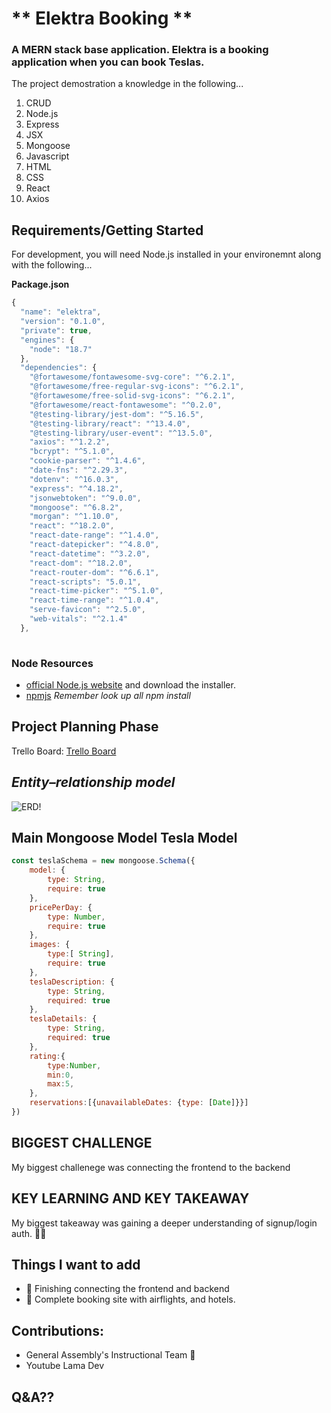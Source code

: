 # ** Elektra Booking **



### A MERN stack base application. Elektra is a booking application when you can book Teslas. 


The project demostration a knowledge in the following... 

1. CRUD 
2. Node.js
3. Express
4. JSX
5. Mongoose 
6. Javascript
7. HTML
8. CSS
9. React
10. Axios 

## Requirements/Getting Started 
For development, you will need Node.js installed in your environemnt along with the following... 

**Package.json**
```js
{
  "name": "elektra",
  "version": "0.1.0",
  "private": true,
  "engines": {
    "node": "18.7"
  },
  "dependencies": {
    "@fortawesome/fontawesome-svg-core": "^6.2.1",
    "@fortawesome/free-regular-svg-icons": "^6.2.1",
    "@fortawesome/free-solid-svg-icons": "^6.2.1",
    "@fortawesome/react-fontawesome": "^0.2.0",
    "@testing-library/jest-dom": "^5.16.5",
    "@testing-library/react": "^13.4.0",
    "@testing-library/user-event": "^13.5.0",
    "axios": "^1.2.2",
    "bcrypt": "^5.1.0",
    "cookie-parser": "^1.4.6",
    "date-fns": "^2.29.3",
    "dotenv": "^16.0.3",
    "express": "^4.18.2",
    "jsonwebtoken": "^9.0.0",
    "mongoose": "^6.8.2",
    "morgan": "^1.10.0",
    "react": "^18.2.0",
    "react-date-range": "^1.4.0",
    "react-datepicker": "^4.8.0",
    "react-datetime": "^3.2.0",
    "react-dom": "^18.2.0",
    "react-router-dom": "^6.6.1",
    "react-scripts": "5.0.1",
    "react-time-picker": "^5.1.0",
    "react-time-range": "^1.0.4",
    "serve-favicon": "^2.5.0",
    "web-vitals": "^2.1.4"
  },
  

```

### Node Resources
- [official Node.js website](https://nodejs.org/) and download the installer.
- [npmjs](https://www.npmjs.com/) *Remember look up all npm install*

## Project Planning Phase 

Trello Board:
[Trello Board](https://trello.com/b/HS82EOxD/project-3)



## *Entity–relationship model*
![ERD!](https://lucid.app/lucidchart/a78fc6a3-1f00-4443-a260-e2f431cec752/edit?page=0_0&invitationId=inv_2b6cedd8-2500-4fbb-9910-efa0bd59df4f#)


## Main Mongoose Model **Tesla Model**

```js 
const teslaSchema = new mongoose.Schema({
    model: { 
        type: String, 
        require: true 
    }, 
    pricePerDay: { 
        type: Number, 
        require: true 
    }, 
    images: { 
        type:[ String], 
        require: true 
    }, 
    teslaDescription: {
        type: String, 
        required: true
    },
    teslaDetails: {
        type: String, 
        required: true
    },
    rating:{
        type:Number, 
        min:0, 
        max:5,
    }, 
    reservations:[{unavailableDates: {type: [Date]}}]
})
```

## BIGGEST CHALLENGE 

My biggest challenege was connecting the frontend to the backend

## KEY LEARNING AND KEY TAKEAWAY 

My biggest takeaway was gaining a deeper understanding of signup/login auth.	:face_exhaling:  

## Things I want to add 
- :pushpin: Finishing connecting the frontend and backend  
- :pushpin: Complete booking site with airflights, and hotels. 


## Contributions:


- General Assembly's Instructional Team :clap:  
- Youtube Lama Dev 

## Q&A??  